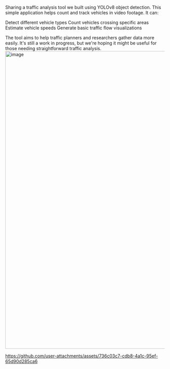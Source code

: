 Sharing a traffic analysis tool we built using YOLOv8 object detection.
This simple application helps count and track vehicles in video footage. It can:

Detect different vehicle types
Count vehicles crossing specific areas
Estimate vehicle speeds
Generate basic traffic flow visualizations

The tool aims to help traffic planners and researchers gather data more easily. It's still a work in progress, but we're hoping it might be useful for those needing straightforward traffic analysis.
<img width="941" alt="image" src="https://github.com/user-attachments/assets/147abb81-867c-497f-aa8a-8ba3431a76b6" />


https://github.com/user-attachments/assets/736c03c7-cdb8-4a1c-95ef-65d90d285ca6

